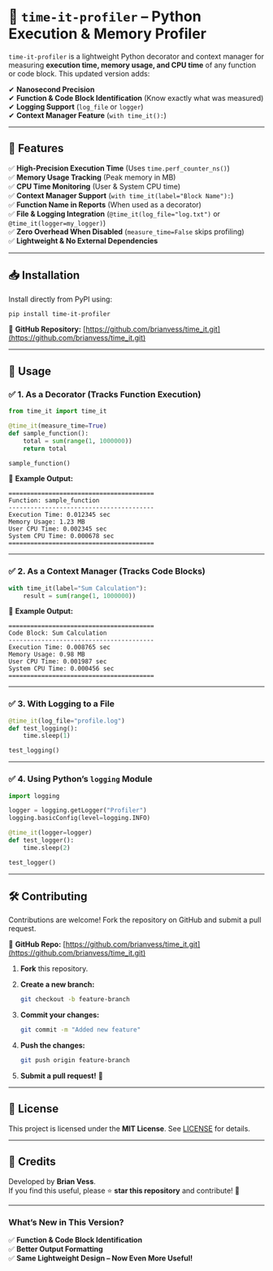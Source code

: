 
# 🚀 `time-it-profiler` – Python Execution & Memory Profiler

`time-it-profiler` is a lightweight Python decorator and context manager for measuring **execution time, memory usage, and CPU time** of any function or code block. This updated version adds:

✔ **Nanosecond Precision**  
✔ **Function & Code Block Identification** (Know exactly what was measured)  
✔ **Logging Support** (`log_file` or `logger`)  
✔ **Context Manager Feature** (`with time_it():`)  

---

## 📌 Features

✅ **High-Precision Execution Time** (Uses `time.perf_counter_ns()`)  
✅ **Memory Usage Tracking** (Peak memory in MB)  
✅ **CPU Time Monitoring** (User & System CPU time)  
✅ **Context Manager Support** (`with time_it(label="Block Name"):`)  
✅ **Function Name in Reports** (When used as a decorator)  
✅ **File & Logging Integration** (`@time_it(log_file="log.txt")` or `@time_it(logger=my_logger)`)  
✅ **Zero Overhead When Disabled** (`measure_time=False` skips profiling)  
✅ **Lightweight & No External Dependencies**  

---

## 📥 Installation

Install directly from PyPI using:

```bash
pip install time-it-profiler
```

📂 **GitHub Repository:** [https://github.com/brianvess/time_it.git](https://github.com/brianvess/time_it.git)  

---

## 📖 Usage

### ✅ **1. As a Decorator (Tracks Function Execution)**

```python
from time_it import time_it

@time_it(measure_time=True)
def sample_function():
    total = sum(range(1, 1000000))
    return total

sample_function()
```

🔹 **Example Output:**

```
========================================
Function: sample_function
----------------------------------------
Execution Time: 0.012345 sec
Memory Usage: 1.23 MB
User CPU Time: 0.002345 sec
System CPU Time: 0.000678 sec
========================================
```

---

### ✅ **2. As a Context Manager (Tracks Code Blocks)**

```python
with time_it(label="Sum Calculation"):
    result = sum(range(1, 1000000))
```

🔹 **Example Output:**

```
========================================
Code Block: Sum Calculation
----------------------------------------
Execution Time: 0.008765 sec
Memory Usage: 0.98 MB
User CPU Time: 0.001987 sec
System CPU Time: 0.000456 sec
========================================
```

---

### ✅ **3. With Logging to a File**

```python
@time_it(log_file="profile.log")
def test_logging():
    time.sleep(1)

test_logging()
```

---

### ✅ **4. Using Python’s `logging` Module**

```python
import logging

logger = logging.getLogger("Profiler")
logging.basicConfig(level=logging.INFO)

@time_it(logger=logger)
def test_logger():
    time.sleep(2)

test_logger()
```

---

## 🛠️ Contributing

Contributions are welcome! Fork the repository on GitHub and submit a pull request.

🔗 **GitHub Repo:** [https://github.com/brianvess/time_it.git](https://github.com/brianvess/time_it.git)  

1. **Fork** this repository.  
2. **Create a new branch:**  

   ```bash
   git checkout -b feature-branch
   ```

3. **Commit your changes:**  

   ```bash
   git commit -m "Added new feature"
   ```

4. **Push the changes:**  

   ```bash
   git push origin feature-branch
   ```

5. **Submit a pull request!** 🎉  

---

## 📜 License

This project is licensed under the **MIT License**. See [LICENSE](LICENSE) for details.

---

## 🌟 Credits

Developed by **Brian Vess**.  
If you find this useful, please ⭐ **star this repository** and contribute! 🚀

---

### **What’s New in This Version?**

✅ **Function & Code Block Identification**  
✅ **Better Output Formatting**  
✅ **Same Lightweight Design – Now Even More Useful!**  